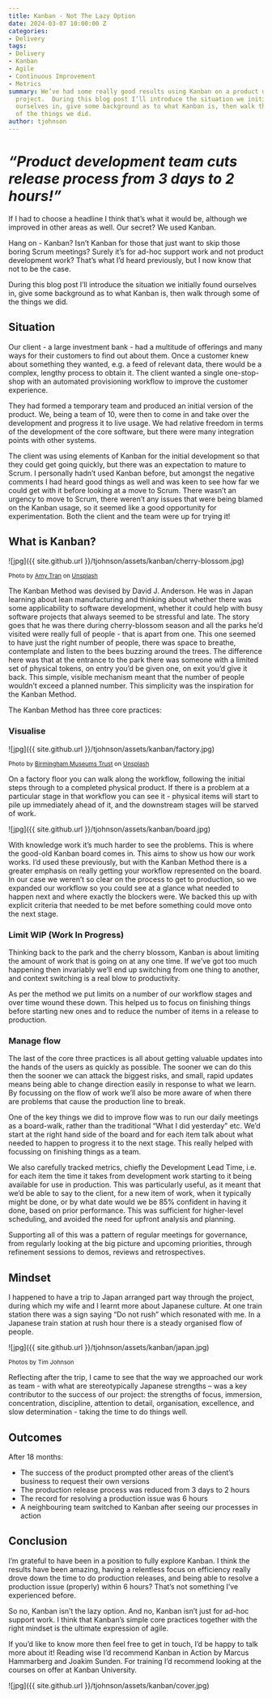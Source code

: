 ```yaml
---
title: Kanban - Not The Lazy Option
date: 2024-03-07 10:00:00 Z
categories:
- Delivery
tags:
- Delivery
- Kanban
- Agile
- Continuous Improvement
- Metrics
summary: We’ve had some really good results using Kanban on a product development
  project.  During this blog post I’ll introduce the situation we initially found 
  ourselves in, give some background as to what Kanban is, then walk through some 
  of the things we did.
author: tjohnson
---
```


# <b><i>“Product development team cuts release process from 3 days to 2 hours!” </i></b>

If I had to choose a headline I think that’s what it would be, although we improved in other areas as well.  Our secret?  We used Kanban.  

Hang on - Kanban?  Isn’t Kanban for those that just want to skip those boring Scrum meetings?  Surely it’s for ad-hoc support work and not product development work?  That’s what I’d heard previously, but I now know that not to be the case.

During this blog post I’ll introduce the situation we initially found ourselves in, give some background as to what Kanban is, then walk through some of the things we did.

## Situation
Our client - a large investment bank - had a multitude of offerings and many ways for their customers to find out about them.  Once a customer knew about something they wanted, e.g. a feed of relevant data, there would be a complex, lengthy process to obtain it.  The client wanted a single one-stop-shop with an automated provisioning workflow to improve the customer experience.

They had formed a temporary team and produced an initial version of the product.  We, being a team of 10, were then to come in and take over the development and progress it to live usage.  We had relative freedom in terms of the development of the core software, but there were many integration points with other systems.

The client was using elements of Kanban for the initial development so that they could get going quickly, but there was an expectation to mature to Scrum.  I personally hadn’t used Kanban before, but amongst the negative comments I had heard good things as well and was keen to see how far we could get with it before looking at a move to Scrum.  There wasn’t an urgency to move to Scrum, there weren’t any issues that were being blamed on the Kanban usage, so it seemed like a good opportunity for experimentation.  Both the client and the team were up for trying it!

## What is Kanban?
![jpg]({{ site.github.url }}/tjohnson/assets/kanban/cherry-blossom.jpg)

<small>Photo by [Amy Tran](https://unsplash.com/@minhanh258?utm_source=unsplash&utm_medium=referral&utm_content=creditCopyText) on [Unsplash](https://unsplash.com/photos/HafDeUhr_T4?utm_source=unsplash&utm_medium=referral&utm_content=creditCopyText)</small>

The Kanban Method was devised by David J. Anderson.  He was in Japan learning about lean manufacturing and thinking about whether there was some applicability to software development, whether it could help with busy software projects that always seemed to be stressful and late.  The story goes that he was there during cherry-blossom season and all the parks he’d visited were really full of people - that is apart from one.  This one seemed to have just the right number of people, there was space to breathe, contemplate and listen to the bees buzzing around the trees.  The difference here was that at the entrance to the park there was someone with a limited set of physical tokens, on entry you’d be given one, on exit you’d give it back.  This simple, visible mechanism meant that the number of people wouldn’t exceed a planned number.  This simplicity was the inspiration for the Kanban Method.

The Kanban Method has three core practices:

### Visualise
![jpg]({{ site.github.url }}/tjohnson/assets/kanban/factory.jpg)

<small>Photo by [Birmingham Museums Trust](https://unsplash.com/@birminghammuseumstrust?utm_source=unsplash&utm_medium=referral&utm_content=creditCopyText) on [Unsplash](https://unsplash.com/photos/PNVA-QrUszQ?utm_source=unsplash&utm_medium=referral&utm_content=creditCopyText)</small>

On a factory floor you can walk along the workflow, following the initial steps through to a completed physical product.  If there is a problem at a particular stage in that workflow you can see it - physical items will start to pile up immediately ahead of it, and the downstream stages will be starved of work.

![jpg]({{ site.github.url }}/tjohnson/assets/kanban/board.jpg)

With knowledge work it’s much harder to see the problems.  This is where the good-old Kanban board comes in.  This aims to show us how our work works.  I’d used these previously, but with the Kanban Method there is a greater emphasis on really getting your workflow represented on the board.  In our case we weren’t so clear on the process to get to production, so we expanded our workflow so you could see at a glance what needed to happen next and where exactly the blockers were.  We backed this up with explicit criteria that needed to be met before something could move onto the next stage.

### Limit WIP (Work In Progress)
Thinking back to the park and the cherry blossom, Kanban is about limiting the amount of work that is going on at any one time.  If we’ve got too much happening then invariably we’ll end up switching from one thing to another, and context switching is a real blow to productivity.  

As per the method we put limits on a number of our workflow stages and over time wound these down.  This helped us to focus on finishing things before starting new ones and to reduce the number of items in a release to production.

### Manage flow
The last of the core three practices is all about getting valuable updates into the hands of the users as quickly as possible.  The sooner we can do this then the sooner we can attack the biggest risks, and small, rapid updates means being able to change direction easily in response to what we learn.  By focussing on the flow of work we’ll also be more aware of when there are problems that cause the production line to break.

One of the key things we did to improve flow was to run our daily meetings as a board-walk, rather than the traditional “What I did yesterday” etc.  We’d start at the right hand side of the board and for each item talk about what needed to happen to progress it to the next stage.  This really helped with focussing on finishing things as a team.

We also carefully tracked metrics, chiefly the Development Lead Time, i.e. for each item the time it takes from development work starting to it being available for use in production.  This was particularly useful, as it meant that we’d be able to say to the client, for a new item of work, when it typically might be done, or by what date would we be 85% confident in having it done, based on prior performance.  This was sufficient for higher-level scheduling, and avoided the need for upfront analysis and planning.

Supporting all of this was a pattern of regular meetings for governance, from regularly looking at the big picture and upcoming priorities, through refinement sessions to demos, reviews and retrospectives.

## Mindset
I happened to have a trip to Japan arranged part way through the project, during which my wife and I learnt more about Japanese culture.  At one train station there was a sign saying “Do not rush” which resonated with me.  In a Japanese train station at rush hour there is a steady organised flow of people.

![jpg]({{ site.github.url }}/tjohnson/assets/kanban/japan.jpg)

<small>Photos by Tim Johnson</small>

Reflecting after the trip, I came to see that the way we approached our work as team - with what are stereotypically Japanese strengths – was a key contributor to the success of our project: the strengths of focus, immersion, concentration, discipline, attention to detail, organisation, excellence, and slow determination - taking the time to do things well. 

## Outcomes
After 18 months:

* The success of the product prompted other areas of the client’s business to request their own versions
* The production release process was reduced from 3 days to 2 hours
* The record for resolving a production issue was 6 hours
* A neighbouring team switched to Kanban after seeing our processes in action

## Conclusion
I’m grateful to have been in a position to fully explore Kanban.  I think the results have been amazing, having a relentless focus on efficiency really drove down the time to do production releases, and being able to resolve a production issue (properly) within 6 hours?  That’s not something I’ve experienced before.

So no, Kanban isn’t the lazy option.  And no, Kanban isn’t just for ad-hoc support work.  I think that Kanban’s simple core practices together with the right mindset is the ultimate expression of agile.  

If you’d like to know more then feel free to get in touch, I’d be happy to talk more about it!  Reading wise I’d recommend Kanban in Action by Marcus Hammarberg and Joakim Sunden.  For training I’d recommend looking at the courses on offer at Kanban University.

![jpg]({{ site.github.url }}/tjohnson/assets/kanban/cover.jpg)
